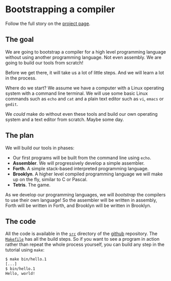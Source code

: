 # Bootstrapping a compiler

Follow the full story on the [project page](https://tczajka.github.io/bootstrap/).

## The goal

We are going to bootstrap a compiler for a high level programming language
without using another programming language. Not even assembly. We are going to
build our tools from scratch!

Before we get there, it will take us a lot of little steps. And we will learn a lot
in the process.

Where do we start? We assume we have a computer with a Linux operating system with a command line terminal.
We will use some basic Linux commands such as `echo` and `cat` and a plain text
editor such as `vi`, `emacs` or `gedit`.

We *could* make do without even these tools and build our own operating system and a text
editor from scratch. Maybe some day.

## The plan

We will build our tools in phases:

* Our first programs will be built from the command line using `echo`.
* **Assembler**. We will progressively develop a simple assembler.
* **Forth**. A simple stack-based interpreted programming language.
* **Brooklyn**. A higher level compiled programming language we will make up on the fly,
  similar to C or Pascal.
* **Tetris**. The game.

As we develop our programming languages, we will *bootstrap* the compilers to use their own language!
So the assembler will be written in assembly, Forth will be written in Forth, and Brooklyn will be written
in Brooklyn.

## The code

All the code is available in the [`src`](https://github.com/tczajka/bootstrap/tree/main/src) directory
of the [github](https://github.com/tczajka/bootstrap) repository.
The [`Makefile`](https://github.com/tczajka/bootstrap/blob/main/Makefile) has all the build steps.
So if you want to see a program in action rather than repeat the whole process yourself,
you can build any step in the tutorial using `make`:

```bash
$ make bin/hello.1
[...]
$ bin/hello.1
Hello, world!
```
